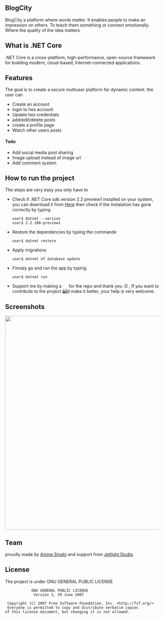 ## BlogCity
BlogCity a platform where words matter. It enables people to make an impression on others. To teach them something or connect emotionally. Where the quality of the idea matters

## What is .NET Core
.NET Core is a cross-platform, high-performance, open-source framework for building modern, cloud-based, Internet-connected applications.

## Features
The goal is to create a secure multiuser platform for dynamic content. the user can
* Create an account
* login to hes account
* Update hes credentials
* add/edit/delete posts
* create a profile page
* Watch other users posts
#### Todo
* Add social media post sharing
* Image upload instead of image url
* Add comment system

## How to run the project
The steps are very easy you only have to
* Check if .NET Core sdk version 2.2 preview1 installed on your system, you can download it from [Here](https://www.microsoft.com/net/download/dotnet-core/2.2) then check if the instalation has gone correctly by typing
      
      user$ dotnet --version
      user$ 2.2.100-preview1
* Restore the dependencies by typing the commande
  
      user$ dotnet restore
* Apply migrations

      user$ dotnet ef database update
* Finnaly go and run the app by typing

      user$ dotnet run
* Support me by making a <img style="margin-bottom: -20px;" src="https://user-images.githubusercontent.com/24621701/44811262-193e6e00-abcc-11e8-8e61-e52d8c78d5c9.png" /> for the repo and thank you :D , If you want to contribute to the project and make it better, your help is very welcome. 

## Screenshots

<img src="https://user-images.githubusercontent.com/24621701/45258785-55d14d00-b3b6-11e8-9d73-391436c1e022.gif" height="700" />

## Team
proudly made by [Amine Smahi](https://github.com/Amine-Smahi) and support from [Jetlight Studio](http://jetlightstudio.tech/)

## License
The project is under GNU GENERAL PUBLIC LICENSE 

                GNU GENERAL PUBLIC LICENSE
                 Version 3, 29 June 2007

     Copyright (C) 2007 Free Software Foundation, Inc. <http://fsf.org/>
     Everyone is permitted to copy and distribute verbatim copies
    of this license document, but changing it is not allowed.

